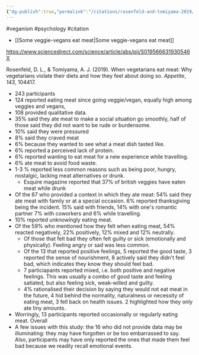```yaml
---
{"dg-publish":true,"permalink":"/citations/rosenfeld-and-tomiyama-2019/","created":"2023-11-23T17:06:21.000+00:00","updated":"2025-10-10T23:58:07.873+01:00"}
---
```


#veganism #psychology #citation 

- [[Some veggie-vegans eat meat\|Some veggie-vegans eat meat]]

https://www.sciencedirect.com/science/article/abs/pii/S019566631930546X

Rosenfeld, D. L., & Tomiyama, A. J. (2019). When vegetarians eat meat: Why vegetarians violate their diets and how they feel about doing so. _Appetite_, _143_, 104417.

- 243 participants
- 124 reported eating meat since going veggie/vegan, equally high among veggies and vegans,
- 108 provided qualitative data. 
- 35% said they ate meat to make a social situation go smoothly, half of those said they did not want to be rude or burdensome. 
- 10% said they were pressured
- 8% said they craved meat
- 6% because they wanted to see what a meat dish tasted like. 
- 6% reported a perceived lack of protein. 
- 6% reported wanting to eat meat for a new experience while travelling. 
- 6% ate meat to avoid food waste. 
- 1-3 % reported less common reasons such as being poor, hungry, nostalgic, lacking meat alternatives or drunk. 
	- Esquire magazine reported that 37% of british veggies have eaten meat while drunk
- Of the 87 who provided a context in which they ate meat: 54% said they ate meat with family or at a special occasion. 6% reported thanksgiving being the incident. 15% said with friends, 14% with one\'s romantic partner 7% with coworkers and 6% while travelling. 
- 10% reported unknowingly eating meat. 
- Of the 59% who mentioned how they felt when eating meat, 54% reacted negatively, 22% positively, 12% mixed and 12% neutrally. 
	- Of those that felt bad they often felt guilty or sick (emotionally and physically). Feeling angry or sad was less common. 
	- Of the 13 that reported positive feelings, 5 reported the good taste, 3 reported the sense of nourishment, 8 actively said they didn't feel bad, which indicates they know they should feel bad. 
	- 7 particiapants reported mixed, i.e. both positive and negative feelings. This was usually a combo of good taste and feeling satiated, but also feeling sick, weak-willed and guilty. 
	- 4% rationalised their decision by saying they would not eat meat in the future, 4 hid behind the normality, naturalness or necessity of eating meat, 3 fell back on health issues. 2 highlighted how they only ate tiny amounts. 
- Worringly, 13 participants reported occasionally or regularly eating meat. Overall
- A few issues with this study: the 16 who did not provide data may be illuminating: they may have forgotten or be too embarrassed to say. Also, participants may have only reported the ones that made them feel bad because we readily recall emotional events.